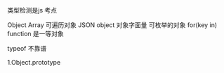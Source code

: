 类型检测是js 考点

<!-- new Array() [] -->
Object
Array 可遍历对象
JSON object 对象字面量 可枚举的对象 for(key in)
function 是一等对象

typeof 不靠谱

1.Object.prototype